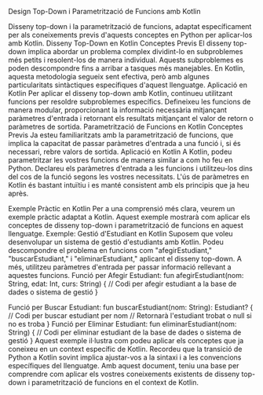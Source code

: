 Design Top-Down i Parametrització de Funcions
amb Kotlin

Disseny top-down i la parametrització de funcions, adaptat específicament per als
coneixements previs d'aquests conceptes en Python per aplicar-los amb Kotlin.
Disseny Top-Down en Kotlin
Conceptes Previs
El disseny top-down implica abordar un problema complex dividint-lo en subproblemes més
petits i resolent-los de manera individual. Aquests subproblemes es poden descompondre
fins a arribar a tasques més manejables. En Kotlin, aquesta metodologia segueix sent
efectiva, però amb algunes particularitats sintàctiques específiques d'aquest llenguatge.
Aplicació en Kotlin
Per aplicar el disseny top-down amb Kotlin, continueu utilitzant funcions per resoldre
subproblemes específics. Defineixeu les funcions de manera modular, proporcionant la
informació necessària mitjançant paràmetres d'entrada i retornant els resultats mitjançant el
valor de retorn o paràmetres de sortida.
Parametrització de Funcions en Kotlin
Conceptes Previs
Ja esteu familiaritzats amb la parametrització de funcions, que implica la capacitat de passar
paràmetres d'entrada a una funció i, si és necessari, rebre valors de sortida.
Aplicació en Kotlin
A Kotlin, podeu parametritzar les vostres funcions de manera similar a com ho feu en
Python. Declareu els paràmetres d'entrada a les funcions i utilitzeu-los dins del cos de la
funció segons les vostres necessitats. L'ús de paràmetres en Kotlin és bastant intuïtiu i es
manté consistent amb els principis que ja heu après.

Exemple Pràctic en Kotlin
Per a una comprensió més clara, veurem un exemple pràctic adaptat a Kotlin. Aquest
exemple mostrarà com aplicar els conceptes de disseny top-down i parametrització de
funcions en aquest llenguatge.
Exemple: Gestió d'Estudiant en Kotlin
Suposem que voleu desenvolupar un sistema de gestió d'estudiants amb Kotlin. Podeu
descompondre el problema en funcions com "afegirEstudiant," "buscarEstudiant," i
"eliminarEstudiant," aplicant el disseny top-down. A més, utilitzeu paràmetres d'entrada per
passar informació rellevant a aquestes funcions.
Funció per Afegir Estudiant:
fun afegirEstudiant(nom: String, edat: Int, curs: String) {
// Codi per afegir estudiant a la base de dades o sistema de gestió
}

Funció per Buscar Estudiant:
fun buscarEstudiant(nom: String): Estudiant? {
// Codi per buscar estudiant per nom
// Retornarà l'estudiant trobat o null si no es troba
}
Funció per Eliminar Estudiant:
fun eliminarEstudiant(nom: String) {
// Codi per eliminar estudiant de la base de dades o sistema de gestió
}
Aquest exemple il·lustra com podeu aplicar els conceptes que ja coneixeu en un context
específic de Kotlin. Recordeu que la transició de Python a Kotlin sovint implica ajustar-vos a
la sintaxi i a les convencions específiques del llenguatge.
Amb aquest document, teniu una base per comprendre com aplicar els vostres
coneixements existents de disseny top-down i parametrització de funcions en el context de
Kotlin.
